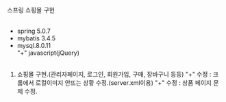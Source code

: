 스프링 쇼핑몰 구현<br><br>
+ spring 5.0.7<br>
+ mybatis 3.4.5<br>
+ mysql.8.0.11<br>
"+" javascript(jQuery)<br><br>

1. 쇼핑몰 구현.(관리자페이지, 로그인, 회원가입, 구매, 장바구니 등등)
"+" 수정 : 크롬에서 로컬이미지 안뜨는 상황 수정.(server.xml이용)
"+" 수정 : 상품 페이지 문제 수정.
